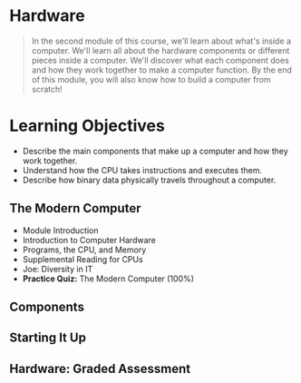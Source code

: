# Hardware
> In the second module of this course, we'll learn about what's inside a computer. We'll learn all about the hardware components or different pieces inside a computer. We'll discover what each component does and how they work together to make a computer function. By the end of this module, you will also know how to build a computer from scratch!
# Learning Objectives
- Describe the main components that make up a computer and how they work together.
- Understand how the CPU takes instructions and executes them.
- Describe how binary data physically travels throughout a computer.
## The Modern Computer
- Module Introduction
- Introduction to Computer Hardware
- Programs, the CPU, and Memory
- Supplemental Reading for CPUs
- Joe: Diversity in IT
- **Practice Quiz:** The Modern Computer (100%)
## Components
## Starting It Up
## Hardware: Graded Assessment
